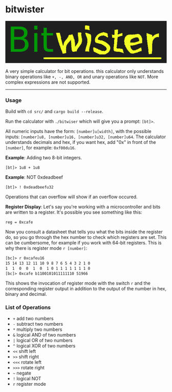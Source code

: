 # bitwister

![alt](doc/logo.png)

A very simple calculator for bit operations.
this calculator only understands binary operations like `+, -, AND, OR` and unary operations like `NOT`. More complex expressions are not supported.

---

### Usage

Build with `cd src/` and `cargo build --release`.

Run the calculator with `./bitwiser` which will give you a prompt: `[bt]>`.

All numeric inputs have the form: `[number]u[width]`, with the possible inputs: `[number]u8, [number]u16, [number]u32, [number]u64`. The calculator understands decimals and hex, if you want hex, add "0x" in front of the `[number]`, for example: `0xf00du16`.

**Example**: Adding two 8-bit integers.

```
[bt]> 1u8 + 1u8
```
**Example**: NOT 0xdeadbeef

```
[bt]> ! 0xdeadbeefu32
```

Operations that can overflow will show if an overflow occured.

**Register Display**: Let's say you're working with a microcontroller and bits are written to a register. It's possible you see something like this:

```
reg = 0xcafe
```

Now you consult a datasheet that tells you what the bits inside the register do, so you go through the hex number to check which registers are set. This can be cumbersome, for example if you work with 64-bit registers. This is why there is register mode `r [number]`:

```
[bc]> r 0xcafeu16
15 14 13 12 11 10 9 8 7 6 5 4 3 2 1 0 
1  1  0  0  1  0  1 0 1 1 1 1 1 1 1 0 
[bc]> 0xcafe b1100101011111110 51966
```
This shows the invocation of register mode with the switch `r` and the corresponding register output in addition to the output of the number in hex, binary and decimal.

### List of Operations

- `+` add two numbers
- `-` subtract two numbers
- `*` multiply two numbers
- `&` logical AND of two numbers
- `|` logical OR of two numbers
- `^` logical XOR of two numbers
- `<<` shift left
- `>>` shift right
- `<<<` rotate left
- `>>>` rotate right
- `~` negate
- `!` logical NOT
- `r` register mode